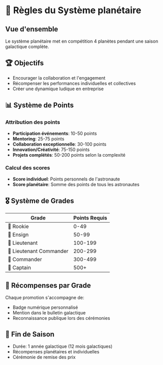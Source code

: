 # 🚀 Règles du Système planétaire

## Vue d'ensemble

Le système planétaire met en compétition 4 planètes pendant une saison galactique complète.

## 🏆 Objectifs

- Encourager la collaboration et l'engagement
- Récompenser les performances individuelles et collectives
- Créer une dynamique ludique en entreprise

## 📊 Système de Points

### Attribution des points

- **Participation événements**: 10-50 points
- **Mentoring**: 25-75 points
- **Collaboration exceptionnelle**: 30-100 points
- **Innovation/Créativité**: 75-150 points
- **Projets complétés**: 50-200 points selon la complexité

### Calcul des scores

- **Score individuel**: Points personnels de l'astronaute
- **Score planétaire**: Somme des points de tous les astronautes

## 🎖️ Système de Grades

| Grade                   | Points Requis |
| ----------------------- | ------------- |
| 🌟 Rookie               | 0-49          |
| 🥉 Ensign               | 50-99         |
| 🥈 Lieutenant           | 100-199       |
| 🥇 Lieutenant Commander | 200-299       |
| 💎 Commander            | 300-499       |
| 👑 Captain              | 500+          |

## 🏅 Récompenses par Grade

Chaque promotion s'accompagne de:

- Badge numérique personnalisé
- Mention dans le bulletin galactique
- Reconnaissance publique lors des cérémonies

## 🌟 Fin de Saison

- Durée: 1 année galactique (12 mois galactiques)
- Récompenses planétaires et individuelles
- Cérémonie de remise des prix
